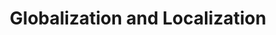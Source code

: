---
title: Globalization and Localization
type: docs
weight: 235
url: /net/globalization-and-localization/
---